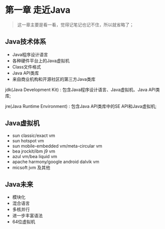 # 第一章 走近Java
> 这一章主要是看一看，觉得记笔记也记不住，所以就省略了；

## Java技术体系
- Java程序设计语言
- 各种硬件平台上的Java虚拟机
- Class文件格式
- Java API类库
- 来自商业机构和开源社区的第三方Java类库

jdk(Java Development Kit) : 包含Java程序设计语言、Java虚拟机、Java API类库;

jre(Java Runtime Environment) : 包含Java API类库中的SE API和Java虚拟机;

## Java虚拟机
- sun classic/exact vm
- sun hotspot vm
- sun mobile-embedded vm/meta-circular vm
- bea jrockit/ibm j9 vm
- azul vm/bea liquid vm
- apache harmony/google android dalvik vm
- micsoft jvm 及其他

## Java未来
- 模块化
- 混合语言
- 多核并行
- 进一步丰富语法
- 64位虚拟机